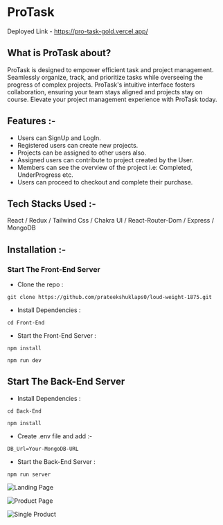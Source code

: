# ProTask

Deployed Link - https://pro-task-gold.vercel.app/

## What is ProTask about?

ProTask is designed to empower efficient task and project management. Seamlessly organize, track, and prioritize tasks while overseeing the progress of complex projects. ProTask's intuitive interface fosters collaboration, ensuring your team stays aligned and projects stay on course. Elevate your project management experience with ProTask today.

## Features :-

- Users can SignUp and LogIn.
- Registered users can create new projects.
- Projects can be assigned to other users also.
- Assigned users can contribute to project created by the User.
- Members can see the overview of the project i.e: Completed, UnderProgress etc.
- Users can proceed to checkout and complete their purchase.


## Tech Stacks Used :-

React / Redux / Tailwind Css / Chakra UI / React-Router-Dom / Express / MongoDB 

## Installation :-

### Start The Front-End Server

- Clone the repo :
```
git clone https://github.com/prateekshuklaps0/loud-weight-1875.git
```
- Install Dependencies :
```
cd Front-End
```
- Start the Front-End Server :
```
npm install
```

```
npm run dev
```

## Start The Back-End Server
- Install Dependencies :
```
cd Back-End
```
```
npm install
```
- Create .env file and add :-
```
DB_Url=Your-MongoDB-URL
```
- Start the Back-End Server :
```
npm run server
```

![Landing Page](./src/images/WebsiteImages/LandingPage.png)

![Product Page](./src/images/WebsiteImages/ProductPage.png)

![Single Product](./src/images/WebsiteImages/SingleProductPage.png)




